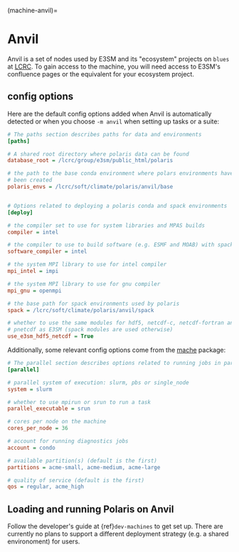 (machine-anvil)=

# Anvil

Anvil is a set of nodes used by E3SM and its "ecosystem" projects on
`blues` at [LCRC](https://www.lcrc.anl.gov/).  To gain access to the
machine, you will need access to E3SM's confluence pages or the equivalent for
your ecosystem project.

## config options

Here are the default config options added when Anvil is automatically detected
or when you choose `-m anvil` when setting up tasks or a suite:

```cfg
# The paths section describes paths for data and environments
[paths]

# A shared root directory where polaris data can be found
database_root = /lcrc/group/e3sm/public_html/polaris

# the path to the base conda environment where polars environments have
# been created
polaris_envs = /lcrc/soft/climate/polaris/anvil/base


# Options related to deploying a polaris conda and spack environments
[deploy]

# the compiler set to use for system libraries and MPAS builds
compiler = intel

# the compiler to use to build software (e.g. ESMF and MOAB) with spack
software_compiler = intel

# the system MPI library to use for intel compiler
mpi_intel = impi

# the system MPI library to use for gnu compiler
mpi_gnu = openmpi

# the base path for spack environments used by polaris
spack = /lcrc/soft/climate/polaris/anvil/spack

# whether to use the same modules for hdf5, netcdf-c, netcdf-fortran and
# pnetcdf as E3SM (spack modules are used otherwise)
use_e3sm_hdf5_netcdf = True
```

Additionally, some relevant config options come from the
[mache](https://github.com/E3SM-Project/mache/) package:

```cfg
# The parallel section describes options related to running jobs in parallel
[parallel]

# parallel system of execution: slurm, pbs or single_node
system = slurm

# whether to use mpirun or srun to run a task
parallel_executable = srun

# cores per node on the machine
cores_per_node = 36

# account for running diagnostics jobs
account = condo

# available partition(s) (default is the first)
partitions = acme-small, acme-medium, acme-large

# quality of service (default is the first)
qos = regular, acme_high
```

## Loading and running Polaris on Anvil

Follow the developer's guide at {ref}`dev-machines` to get set up.  There are
currently no plans to support a different deployment strategy (e.g. a shared
environoment) for users.
